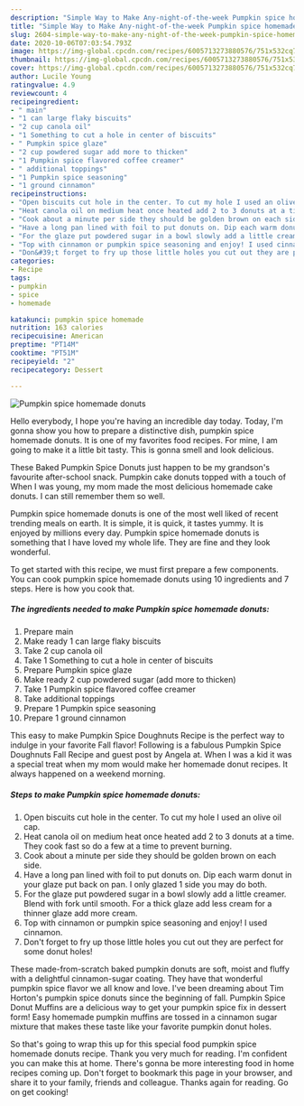 ```yaml
---
description: "Simple Way to Make Any-night-of-the-week Pumpkin spice homemade donuts"
title: "Simple Way to Make Any-night-of-the-week Pumpkin spice homemade donuts"
slug: 2604-simple-way-to-make-any-night-of-the-week-pumpkin-spice-homemade-donuts
date: 2020-10-06T07:03:54.793Z
image: https://img-global.cpcdn.com/recipes/6005713273880576/751x532cq70/pumpkin-spice-homemade-donuts-recipe-main-photo.jpg
thumbnail: https://img-global.cpcdn.com/recipes/6005713273880576/751x532cq70/pumpkin-spice-homemade-donuts-recipe-main-photo.jpg
cover: https://img-global.cpcdn.com/recipes/6005713273880576/751x532cq70/pumpkin-spice-homemade-donuts-recipe-main-photo.jpg
author: Lucile Young
ratingvalue: 4.9
reviewcount: 4
recipeingredient:
- " main"
- "1 can large flaky biscuits"
- "2 cup canola oil"
- "1 Something to cut a hole in center of biscuits"
- " Pumpkin spice glaze"
- "2 cup powdered sugar add more to thicken"
- "1 Pumpkin spice flavored coffee creamer"
- " additional toppings"
- "1 Pumpkin spice seasoning"
- "1 ground cinnamon"
recipeinstructions:
- "Open biscuits cut hole in the center. To cut my hole I used an olive oil cap."
- "Heat canola oil on medium heat once heated add 2 to 3 donuts at a time. They cook fast so do a few at a time to prevent burning."
- "Cook about a minute per side they should be golden brown on each side."
- "Have a long pan lined with foil to put donuts on. Dip each warm donut in your glaze put back on pan. I only glazed 1 side you may do both."
- "For the glaze put powdered sugar in a bowl slowly add a little creamer.  Blend with fork until smooth. For a thick glaze add less cream for a thinner glaze add more cream."
- "Top with cinnamon or pumpkin spice seasoning and enjoy! I used cinnamon."
- "Don&#39;t forget to fry up those little holes you cut out they are perfect for some donut holes!"
categories:
- Recipe
tags:
- pumpkin
- spice
- homemade

katakunci: pumpkin spice homemade 
nutrition: 163 calories
recipecuisine: American
preptime: "PT14M"
cooktime: "PT51M"
recipeyield: "2"
recipecategory: Dessert

---
```



![Pumpkin spice homemade donuts](https://img-global.cpcdn.com/recipes/6005713273880576/751x532cq70/pumpkin-spice-homemade-donuts-recipe-main-photo.jpg)

Hello everybody, I hope you're having an incredible day today. Today, I'm gonna show you how to prepare a distinctive dish, pumpkin spice homemade donuts. It is one of my favorites food recipes. For mine, I am going to make it a little bit tasty. This is gonna smell and look delicious.

These Baked Pumpkin Spice Donuts just happen to be my grandson&#39;s favourite after-school snack. Pumpkin cake donuts topped with a touch of When I was young, my mom made the most delicious homemade cake donuts. I can still remember them so well.

Pumpkin spice homemade donuts is one of the most well liked of recent trending meals on earth. It is simple, it is quick, it tastes yummy. It is enjoyed by millions every day. Pumpkin spice homemade donuts is something that I have loved my whole life. They are fine and they look wonderful.


To get started with this recipe, we must first prepare a few components. You can cook pumpkin spice homemade donuts using 10 ingredients and 7 steps. Here is how you cook that.

<!--inarticleads1-->

##### The ingredients needed to make Pumpkin spice homemade donuts:

1. Prepare  main
1. Make ready 1 can large flaky biscuits
1. Take 2 cup canola oil
1. Take 1 Something to cut a hole in center of biscuits
1. Prepare  Pumpkin spice glaze
1. Make ready 2 cup powdered sugar (add more to thicken)
1. Take 1 Pumpkin spice flavored coffee creamer
1. Take  additional toppings
1. Prepare 1 Pumpkin spice seasoning
1. Prepare 1 ground cinnamon


This easy to make Pumpkin Spice Doughnuts Recipe is the perfect way to indulge in your favorite Fall flavor! Following is a fabulous Pumpkin Spice Doughnuts Fall Recipe and guest post by Angela at. When I was a kid it was a special treat when my mom would make her homemade donut recipes. It always happened on a weekend morning. 

<!--inarticleads2-->

##### Steps to make Pumpkin spice homemade donuts:

1. Open biscuits cut hole in the center. To cut my hole I used an olive oil cap.
1. Heat canola oil on medium heat once heated add 2 to 3 donuts at a time. They cook fast so do a few at a time to prevent burning.
1. Cook about a minute per side they should be golden brown on each side.
1. Have a long pan lined with foil to put donuts on. Dip each warm donut in your glaze put back on pan. I only glazed 1 side you may do both.
1. For the glaze put powdered sugar in a bowl slowly add a little creamer.  Blend with fork until smooth. For a thick glaze add less cream for a thinner glaze add more cream.
1. Top with cinnamon or pumpkin spice seasoning and enjoy! I used cinnamon.
1. Don&#39;t forget to fry up those little holes you cut out they are perfect for some donut holes!


These made-from-scratch baked pumpkin donuts are soft, moist and fluffy with a delightful cinnamon-sugar coating. They have that wonderful pumpkin spice flavor we all know and love. I&#39;ve been dreaming about Tim Horton&#39;s pumpkin spice donuts since the beginning of fall. Pumpkin Spice Donut Muffins are a delicious way to get your pumpkin spice fix in dessert form! Easy homemade pumpkin muffins are tossed in a cinnamon sugar mixture that makes these taste like your favorite pumpkin donut holes. 

So that's going to wrap this up for this special food pumpkin spice homemade donuts recipe. Thank you very much for reading. I'm confident you can make this at home. There's gonna be more interesting food in home recipes coming up. Don't forget to bookmark this page in your browser, and share it to your family, friends and colleague. Thanks again for reading. Go on get cooking!
